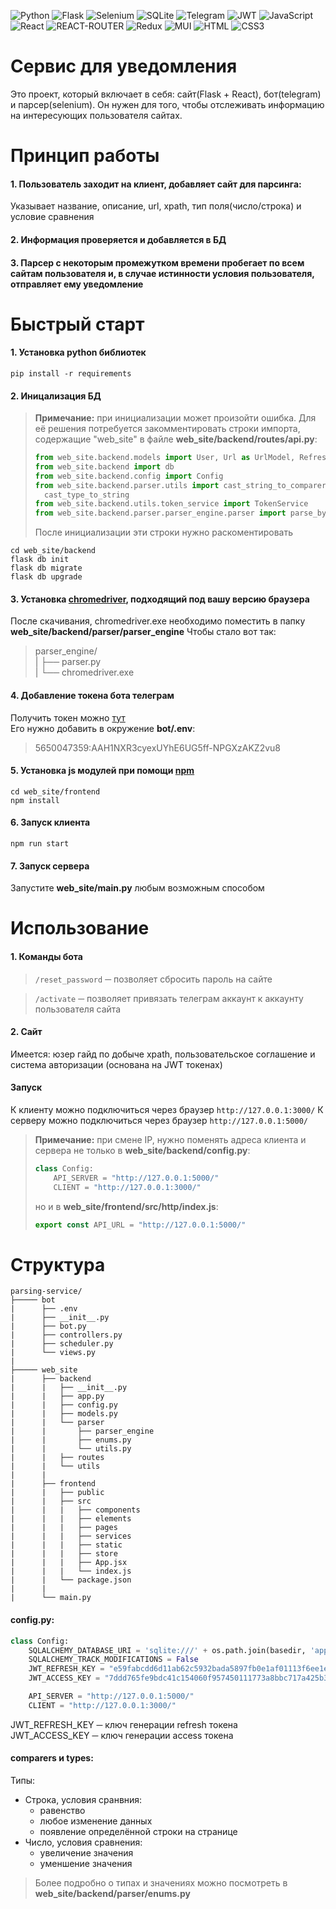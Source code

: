 ![Python](https://img.shields.io/badge/Python-3776AB?style=for-the-badge&logo=python&logoColor=white)
![Flask](https://img.shields.io/badge/Flask-000000?style=for-the-badge&logo=flask&logoColor=white)
![Selenium](https://img.shields.io/badge/-selenium-%43B02A?style=for-the-badge&logo=selenium&logoColor=white)
![SQLite](https://img.shields.io/badge/SQLite-07405E?style=for-the-badge&logo=sqlite&logoColor=white)
![Telegram](https://img.shields.io/badge/Telegram-2CA5E0?style=for-the-badge&logo=telegram&logoColor=white)
![JWT](https://img.shields.io/badge/json%20web%20tokens-323330?style=for-the-badge&logo=json-web-tokens&logoColor=pink)
![JavaScript](https://img.shields.io/badge/JavaScript-323330?style=for-the-badge&logo=javascript&logoColor=F7DF1E)
![React](https://img.shields.io/badge/React-20232A?style=for-the-badge&logo=react&logoColor=61DAFB)
![REACT-ROUTER](https://img.shields.io/badge/React_Router-CA4245?style=for-the-badge&logo=react-router&logoColor=white)
![Redux](https://img.shields.io/badge/Redux-593D88?style=for-the-badge&logo=redux&logoColor=white)
![MUI](https://img.shields.io/badge/Material--UI-0081CB?style=for-the-badge&logo=material-ui&logoColor=white)
![HTML](https://img.shields.io/badge/HTML5-E34F26?style=for-the-badge&logo=html5&logoColor=white)
![CSS3](https://img.shields.io/badge/CSS3-1572B6?style=for-the-badge&logo=css3&logoColor=white)

# Сервис для уведомления
Это проект, который включает в себя: сайт(Flask + React), бот(telegram) и парсер(selenium). 
Он нужен для того, чтобы отслеживать информацию на интересующих пользователя сайтах.
# Принцип работы
#### 1. Пользователь заходит на клиент, добавляет сайт для парсинга: 
Указывает название, описание, url, xpath, тип поля(число/строка) и условие сравнения
#### 2. Информация проверяется и добавляется в БД
#### 3. Парсер с некоторым промежутком времени пробегает по всем сайтам пользователя и, в случае истинности условия пользователя, отправляет ему уведомление

# Быстрый старт
#### 1. Установка python библиотек
```pip install -r requirements```
#### 2. Иницализация БД
> **Примечание:** при инициализации может произойти ошибка.
> Для её решения потребуется закомментировать строки импорта, содержащие "web_site" в файле **web_site/backend/routes/api.py**:
> ```python
> from web_site.backend.models import User, Url as UrlModel, RefreshToken, Code
> from web_site.backend import db
> from web_site.backend.config import Config
> from web_site.backend.parser.utils import cast_string_to_comparer, cast_string_to_type, cast_comparer_to_string, \
>   cast_type_to_string
> from web_site.backend.utils.token_service import TokenService
> from web_site.backend.parser.parser_engine.parser import parse_by_xpath
> ```
> После инициализации эти строки нужно раскоментировать

```
cd web_site/backend
flask db init
flask db migrate
flask db upgrade
```

#### 3. Установка [chromedriver](https://sites.google.com/chromium.org/driver/), подходящий под вашу версию браузера
После скачивания, chromedriver.exe необходимо поместить в папку **web_site/backend/parser/parser_engine**
Чтобы стало вот так:
>   parser_engine/  
>   |      ├── parser.py  
>   |      └── chromedriver.exe
#### 4. Добавление токена бота телеграм
Получить токен можно [тут](https://parsemachine.com/articles/gde-najti-token-bota-telegram-api/#:~:text=%D0%A1%D0%BF%D0%B5%D1%80%D0%B2%D0%B0%20%D0%BD%D0%B0%D0%BC%20%D0%BD%D0%B5%D0%BE%D0%B1%D1%85%D0%BE%D0%B4%D0%B8%D0%BC%D0%BE%20%D0%BE%D1%82%D0%BA%D1%80%D1%8B%D1%82%D1%8C%20%D0%B4%D0%B8%D0%B0%D0%BB%D0%BE%D0%B3,%D0%9E%D1%82%D0%BF%D1%80%D0%B0%D0%B2%D0%BB%D1%8F%D0%B5%D0%BC%20%D0%B5%D0%B3%D0%BE.)  
Его нужно добавить в окружение **bot/.env**:
> 5650047359:AAH1NXR3cyexUYhE6UG5ff-NPGXzAKZ2vu8
#### 5. Установка js модулей при помощи [npm](https://docs.npmjs.com/about-npm)
```
cd web_site/frontend
npm install
```

#### 6. Запуск клиента
```npm run start```
#### 7. Запуск сервера
Запустите **web_site/main.py** любым возможным способом

# Использование
#### 1. Команды бота
> ```/reset_password``` ─ позволяет сбросить пароль на сайте

> ```/activate``` ─ позволяет привязать телеграм аккаунт к аккаунту пользователя сайта
#### 2. Сайт
Имеется: юзер гайд по добыче xpath, пользовательское соглашение и система авторизации (основана на JWT токенах)

#### Запуск
К клиенту можно подключиться через браузер ```http://127.0.0.1:3000/```
К серверу можно подключиться через браузер ```http://127.0.0.1:5000/```
> **Примечание:** при смене IP, нужно поменять адреса клиента и сервера не только в **web_site/backend/config.py**:
> ```python
> class Config:
>     API_SERVER = "http://127.0.0.1:5000/"
>     CLIENT = "http://127.0.0.1:3000/"
> ```
> но и в **web_site/frontend/src/http/index.js**:
> ```javascript
> export const API_URL = "http://127.0.0.1:5000/"
> ```

# Структура
    parsing-service/
    ├───── bot
    |      ├── .env
    |      ├── __init__.py
    |      ├── bot.py
    |      ├── controllers.py
    |      ├── scheduler.py
    |      └── views.py
    |
    ├───── web_site
    |      ├── backend
    |      |   ├── __init__.py
    |      |   ├── app.py
    |      |   ├── config.py
    |      |   ├── models.py
    |      |   └── parser
    |      |       ├── parser_engine                        
    |      |       ├── enums.py                        
    |      |       └── utils.py                        
    |      |   ├── routes
    |      |   └── utils
    |      |
    |      ├── frontend
    |      |   ├── public
    |      |   ├── src
    |      |   |   ├── components
    |      |   |   ├── elements
    |      |   |   ├── pages
    |      |   |   ├── services
    |      |   |   ├── static
    |      |   |   ├── store
    |      |   |   ├── App.jsx
    |      |   |   └── index.js
    |      |   └── package.json
    |      |   
    |      └── main.py
    
#### config.py:
```python
class Config:
    SQLALCHEMY_DATABASE_URI = 'sqlite:///' + os.path.join(basedir, 'app.db') + '?check_same_thread=False'
    SQLALCHEMY_TRACK_MODIFICATIONS = False
    JWT_REFRESH_KEY = "e59fabcdd6d11ab62c5932bada5897fb0e1af01113f6ee1eb41bf769f5bf4264"
    JWT_ACCESS_KEY = "7ddd765fe9bdc41c154060f957450111773a8bbc717a425b30eed85e6e44b050"

    API_SERVER = "http://127.0.0.1:5000/"
    CLIENT = "http://127.0.0.1:3000/"
```
JWT_REFRESH_KEY ─ ключ генерации refresh токена   
JWT_ACCESS_KEY ─ ключ генерации access токена  

#### comparers и types:
Типы:
* Строка, условия сранвния:
  + равенство
  + любое изменение данных
  + появление определённой строки на странице
* Число, условия сравнения:
  + увеличение значения
  + уменшение значения
> Более подробно о типах и значениях можно посмотреть в **web_site/backend/parser/enums.py**
